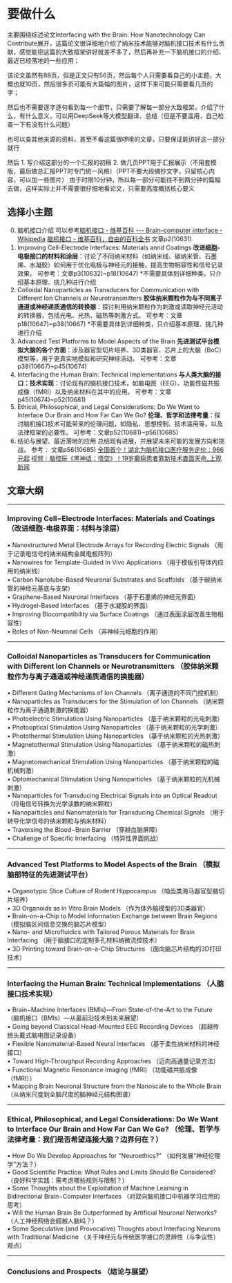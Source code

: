 # 要做什么
主要围绕综述论文Interfacing with the Brain: How Nanotechnology Can Contribute展开，这篇论文很详细地介绍了纳米技术能够对脑机接口技术有什么贡献，感觉能把这篇的大致框架讲好就差不多了，然后再补充一下脑机接口的介绍、最近已经落地的一些应用；

该论文虽然有88页，但是正文只有56页，然后每个人只需要看自己的小主题，大概也就10页，然后很多页可能有大篇幅的图片，这样下来可能只需要看几页的字；

然后也不需要逐字逐句看到每一个细节，只需要了解每一部分大致框架，介绍了什么，有什么意义，可以用DeepSeek等大模型翻译、总结（但是不要滥用，自己检查一下有没有什么问题）

也可以查其他来源的资料，甚至不看这篇很啰嗦的文章，只要保证能讲好这一部分就行

然后
    1. 写介绍这部分的一个汇报的初稿 
    2. 做几页PPT用于汇报展示（不用套模版，最后做总汇报PPT时专门统一风格）（PPT不要大段摘抄文字，只留核心内容，可以加一些图片）
    由于时限10分钟，所以每一部分可能往不到两分钟的篇幅去做，这样实际上并不需要很仔细地看论文，只需要高度概括核心要义
## 选择小主题
0. 脑机接口介绍
    可以参考[脑机接口 - 维基百科 --- Brain–computer interface - Wikipedia](https://en.wikipedia.org/wiki/Brain%E2%80%93computer_interface)
    [脑机接口 - 维基百科，自由的百科全书](https://zh.m.wikipedia.org/wiki/%E8%84%91%E6%9C%BA%E6%8E%A5%E5%8F%A3)
    文章p2(10631)
1. Improving Cell-Electrode Interfaces: Materials annd Coatings 
    **改进细胞-电极接口的材料和涂层​**​：讨论了不同纳米材料（如纳米线、碳纳米管、石墨烯、水凝胶）如何用于优化电极与神经元的接触，提高生物相容性和信号记录效果。
    可参考：文章p3(10632)~p18(10647)
    \*不需要具体到详细种类，只介绍基本原理、挑几种进行介绍
2. Colloidal Nanoparticles as Transducers for Communication with Different Ion Channels or Neurotransmitters 
    **胶体纳米颗粒作为与不同离子通道或神经递质通信的转换器​**​：探讨利用纳米颗粒作为刺激或读取神经元活动的转换器，包括光电、光热、磁热等刺激方式。
    可参考：文章p18(10647)~p38(10667)
    \*不需要具体到详细种类，只介绍基本原理、挑几种进行介绍
3. Advanced Test Platforms to Model Aspects of the Brain
    **先进测试平台模拟大脑的各个方面​**​：涉及器官型切片培养、3D类器官、芯片上的大脑（BoC）模型等，用于更真实地模拟和研究神经活动。
    可参考：文章p38(10667)~p45(10674)
4. Interfacing the Human Brain: Technical Implementations
    **与人类大脑的接口：技术实现​**​：讨论现有的脑机接口技术，如脑电图（EEG）、功能性磁共振成像（fMRI）以及纳米材料在其中的应用。
    可参考：文章p45(10674)~p52(10681)
5. Ethical, Philosophical, and Legal Considerations: Do We Want to Interface Our Brain and How Far Can We Go?
    **伦理、哲学和法律考量​**​：探讨脑机接口技术可能带来的伦理问题，如隐私、思想控制、技术滥用等，以及法律框架的必要性。
    可参考：文章p52(10681)~p56(10685)
6. 结论与展望、最近落地的应用
    总结现有进展，并展望未来可能的发展方向和挑战。
    参考：
    文章p56(10685)
    [全国首个！湖北为脑机接口医疗服务定价：966元起](https://baijiahao.baidu.com/s?id=1828092122087317448&wfr=spider&for=pc)
    [视频｜脑控玩《黑神话：悟空》！19岁癫痫患者靠新技术直面天命_上观新闻](https://www.jfdaily.com/staticsg/res/html/web/newsDetail.html?id=895045&sid=300)
    
## 文章大纲

---

### ​**​Improving Cell−Electrode Interfaces: Materials and Coatings （改进细胞-电极界面：材料与涂层）​**​

• Nanostructured Metal Electrode Arrays for Recording Electric Signals （用于记录电信号的纳米结构金属电极阵列）  
• Nanowires for Template-Guided In Vivo Applications （用于模板引导体内应用的纳米线）  
• Carbon Nanotube-Based Neuronal Substrates and Scaffolds （基于碳纳米管的神经元基底与支架）  
• Graphene-Based Neuronal Interfaces （基于石墨烯的神经元界面）  
• Hydrogel-Based Interfaces （基于水凝胶的界面）  
• Improving Biocompatibility via Surface Coatings （通过表面涂层改善生物相容性）  
• Roles of Non-Neuronal Cells （非神经元细胞的作用）

---

### ​**​Colloidal Nanoparticles as Transducers for Communication with Different Ion Channels or Neurotransmitters （胶体纳米颗粒作为与离子通道或神经递质通信的换能器）​**​

• Different Gating Mechanisms of Ion Channels （离子通道的不同门控机制）  
• Nanoparticles as Transducers for the Stimulation of Ion Channels （纳米颗粒作为离子通道刺激的换能器）  
• Photoelectric Stimulation Using Nanoparticles （基于纳米颗粒的光电刺激）  
• Photooptical Stimulation Using Nanoparticles （基于纳米颗粒的光学刺激）  
• Photothermal Stimulation Using Nanoparticles （基于纳米颗粒的光热刺激）  
• Magnetothermal Stimulation Using Nanoparticles （基于纳米颗粒的磁热刺激）  
• Magnetomechanical Stimulation Using Nanoparticles （基于纳米颗粒的磁机械刺激）  
• Optomechanical Stimulation Using Nanoparticles （基于纳米颗粒的光机械刺激）  
• Nanoparticles for Transducing Electrical Signals into an Optical Readout （将电信号转换为光学读数的纳米颗粒）  
• Nanoparticles and Nanomaterials for Transducing Chemical Signals （用于转导化学信号的纳米颗粒与纳米材料）  
• Traversing the Blood−Brain Barrier （穿越血脑屏障）  
• Challenge of Specific Interfacing （特异性界面挑战）

---

### ​**​Advanced Test Platforms to Model Aspects of the Brain （模拟脑部特征的先进测试平台）​**​

• Organotypic Slice Culture of Rodent Hippocampus （啮齿类海马器官型脑切片培养）  
• 3D Organoids as in Vitro Brain Models （作为体外脑模型的3D类器官）  
• Brain-on-a-Chip to Model Information Exchange between Brain Regions （模拟脑区间信息交换的脑芯片模型）  
• Nano- and Microfluidics with Tailored Porous Materials for Brain Interfacing （用于脑接口的定制多孔材料纳微流控技术）  
• 3D Printing toward Brain-on-a-Chip Structures （面向脑芯片结构的3D打印技术）

---

### ​**​Interfacing the Human Brain: Technical Implementations （人脑接口技术实现）​**​

• Brain−Machine Interfaces (BMIs)—From State-of-the-Art to the Future （脑机接口（BMIs）—从最前沿技术到未来展望）  
• Going beyond Classical Head-Mounted EEG Recording Devices （超越传统头戴式脑电图记录设备）  
• Flexible Nanomaterial-Based Neural Interfaces （基于柔性纳米材料的神经接口）  
• Toward High-Throughput Recording Approaches （迈向高通量记录方法）  
• Functional Magnetic Resonance Imaging (fMRI) （功能磁共振成像（fMRI））  
• Mapping Brain Neuronal Structure from the Nanoscale to the Whole Brain （从纳米尺度到全脑尺度的脑神经元结构图谱）

---

### ​**​Ethical, Philosophical, and Legal Considerations: Do We Want to Interface Our Brain and How Far Can We Go? （伦理、哲学与法律考量：我们是否希望连接大脑？边界何在？）​**​

• How Do We Develop Approaches for “Neuroethics?” （如何发展“神经伦理学”方法？）  
• Good Scientific Practice: What Rules and Limits Should Be Considered? （良好科学实践：需考虑哪些规则与限制？）  
• Some Thoughts about the Exploitation of Machine Learning in Bidirectional Brain−Computer Interfaces （对双向脑机接口中机器学习应用的思考）  
• Will the Human Brain Be Outperformed by Artificial Neuronal Networks? （人工神经网络会超越人脑吗？）  
• Some Speculative (and Provocative) Thoughts about Interfacing Neurons with Traditional Medicine （关于神经元与传统医学接口的思辨性（与争议性）观点）

---

### ​**​Conclusions and Prospects （结论与展望）**